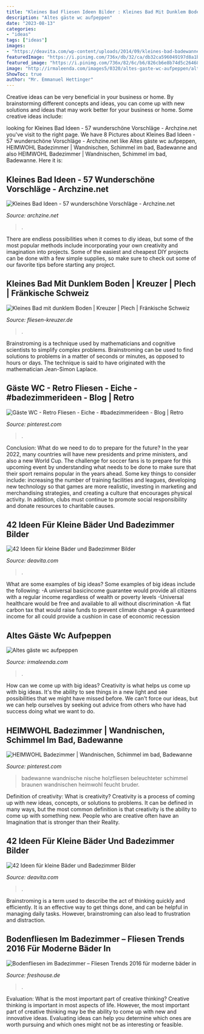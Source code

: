 ```yaml
---
title: "Kleines Bad Fliesen Ideen Bilder : Kleines Bad Mit Dunklem Boden"
description: "Altes gäste wc aufpeppen"
date: "2023-08-13"
categories:
- "ideas"
tags: ["ideas"]
images:
- "https://deavita.com/wp-content/uploads/2014/09/kleines-bad-badewanne-idee-regal-unter-waschtisch-dekorative-fenster.jpg"
featuredImage: "https://i.pinimg.com/736x/db/32/ca/db32ca596049197d8a1b0f606c4ff434.jpg"
featured_image: "https://i.pinimg.com/736x/82/6c/b6/826cb6e8b74d5c26468af54443a7be20.jpg"
image: "http://irmaleenda.com/images5/0320/altes-gaste-wc-aufpeppen/altes-gaste-wc-aufpeppen-53_5.jpg"
ShowToc: true
author: "Mr. Emmanuel Hettinger"
---
```



Creative ideas can be very beneficial in your business or home. By brainstorming different concepts and ideas, you can come up with new solutions and ideas that may work better for your business or home. Some creative ideas include:

	

		
looking for Kleines Bad Ideen - 57 wunderschöne Vorschläge - Archzine.net you've visit to the right page. We have 8 Pictures about Kleines Bad Ideen - 57 wunderschöne Vorschläge - Archzine.net like Altes gäste wc aufpeppen, HEIMWOHL Badezimmer | Wandnischen, Schimmel im bad, Badewanne and also HEIMWOHL Badezimmer | Wandnischen, Schimmel im bad, Badewanne. Here it is:
		
    
## Kleines Bad Ideen - 57 Wunderschöne Vorschläge - Archzine.net

<img loading=lazy src="https://archzine.net/wp-content/uploads/2014/05/badrenovierung-ideen-modern.jpg" onerror="this.onerror=null;this.src='https://tse1.mm.bing.net/th?id=OIP.ZqEGRo1m3P3lHRaRXDRt_wHaJ4&amp;pid=15.1';" alt="Kleines Bad Ideen - 57 wunderschöne Vorschläge - Archzine.net">

_Source: archzine.net_

>. 

	

There are endless possibilities when it comes to diy ideas, but some of the most popular methods include incorporating your own creativity and imagination into projects. Some of the easiest and cheapest DIY projects can be done with a few simple supplies, so make sure to check out some of our favorite tips before starting any project.

    
## Kleines Bad Mit Dunklem Boden | Kreuzer | Plech | Fränkische Schweiz

<img loading=lazy src="http://www.fliesen-kreuzer.de/sites/default/files/resize/imagecache/article-inline-image/media/kreuzer/Referenzen/Objekt/Referenz-Bad-Gesamt-600x900.jpg" onerror="this.onerror=null;this.src='https://tse4.mm.bing.net/th?id=OIP.iUpjFKTVQ3r2PRfEX8t0zwHaLH&amp;pid=15.1';" alt="Kleines Bad mit dunklem Boden | Kreuzer | Plech | Fränkische Schweiz">

_Source: fliesen-kreuzer.de_

>. 

	

Brainstroming is a technique used by mathematicians and cognitive scientists to simplify complex problems. Brainstroming can be used to find solutions to problems in a matter of seconds or minutes, as opposed to hours or days. The technique is said to have originated with the mathematician Jean-Simon Laplace.

    
## Gäste WC - Retro Fliesen - Eiche - #badezimmerideen - Blog | Retro

<img loading=lazy src="https://i.pinimg.com/736x/82/6c/b6/826cb6e8b74d5c26468af54443a7be20.jpg" onerror="this.onerror=null;this.src='https://tse4.mm.bing.net/th?id=OIP.0w-b0akgd2wce9lszdqzmwHaNK&amp;pid=15.1';" alt="Gäste WC - Retro Fliesen - Eiche - #badezimmerideen - Blog | Retro">

_Source: pinterest.com_

>. 

	

Conclusion: What do we need to do to prepare for the future?
In the year 2022, many countries will have new presidents and prime ministers, and also a new World Cup. The challenge for soccer fans is to prepare for this upcoming event by understanding what needs to be done to make sure that their sport remains popular in the years ahead. Some key things to consider include: increasing the number of training facilities and leagues, developing new technology so that games are more realistic, investing in marketing and merchandising strategies, and creating a culture that encourages physical activity. In addition, clubs must continue to promote social responsibility and donate resources to charitable causes.

    
## 42 Ideen Für Kleine Bäder Und Badezimmer Bilder

<img loading=lazy src="http://deavita.com/wp-content/uploads/2014/09/kleines-bad-dusche-graue-fliesen-matt-duscheabtrennung-glaswand.jpg" onerror="this.onerror=null;this.src='https://tse2.mm.bing.net/th?id=OIP.Nepigpr4R3SxdHC7xPXrxQHaLb&amp;pid=15.1';" alt="42 Ideen für kleine Bäder und Badezimmer Bilder">

_Source: deavita.com_

>. 

	

What are some examples of big ideas?
Some examples of big ideas include the following: 
-A universal basicincome guarantee would provide all citizens with a regular income regardless of wealth or poverty levels 
-Universal healthcare would be free and available to all without discrimination 
-A flat carbon tax that would raise funds to prevent climate change 
-A guaranteed income for all could provide a cushion in case of economic recession

    
## Altes Gäste Wc Aufpeppen

<img loading=lazy src="http://irmaleenda.com/images5/0320/altes-gaste-wc-aufpeppen/altes-gaste-wc-aufpeppen-53_5.jpg" onerror="this.onerror=null;this.src='https://tse2.mm.bing.net/th?id=OIP.S-rZmLhYRbNoXpq2F6npfwHaLV&amp;pid=15.1';" alt="Altes gäste wc aufpeppen">

_Source: irmaleenda.com_

>. 

	

How can we come up with big ideas?
Creativity is what helps us come up with big ideas. It's the ability to see things in a new light and see possibilities that we might have missed before. We can't force our ideas, but we can help ourselves by seeking out advice from others who have had success doing what we want to do.

    
## HEIMWOHL Badezimmer | Wandnischen, Schimmel Im Bad, Badewanne

<img loading=lazy src="https://i.pinimg.com/736x/db/32/ca/db32ca596049197d8a1b0f606c4ff434.jpg" onerror="this.onerror=null;this.src='https://tse3.mm.bing.net/th?id=OIP.HvgKD5oPhipIadfrD1plNQHaJ3&amp;pid=15.1';" alt="HEIMWOHL Badezimmer | Wandnischen, Schimmel im bad, Badewanne">

_Source: pinterest.com_

>badewanne wandnische nische holzfliesen beleuchteter schimmel braunen wandnischen heimwohl feucht bruder. 

	

Definition of creativity: What is creativity?
Creativity is a process of coming up with new ideas, concepts, or solutions to problems. It can be defined in many ways, but the most common definition is that creativity is the ability to come up with something new. People who are creative often have an Imagination that is stronger than their Reality.

    
## 42 Ideen Für Kleine Bäder Und Badezimmer Bilder

<img loading=lazy src="https://deavita.com/wp-content/uploads/2014/09/kleines-bad-badewanne-idee-regal-unter-waschtisch-dekorative-fenster.jpg" onerror="this.onerror=null;this.src='https://tse1.mm.bing.net/th?id=OIP.A7x18j9JjwWnsexRSxb7aQHaLV&amp;pid=15.1';" alt="42 Ideen für kleine Bäder und Badezimmer Bilder">

_Source: deavita.com_

>. 

	

Brainstroming is a term used to describe the act of thinking quickly and efficiently. It is an effective way to get things done, and can be helpful in managing daily tasks. However, brainstroming can also lead to frustration and distraction.

    
## Bodenfliesen Im Badezimmer – Fliesen Trends 2016 Für Moderne Bäder In

<img loading=lazy src="https://cdn.freshouse.de/uploads/2016/05/Bodenfliesen-im-Badezimmer-–-Fliesen-Trends-2016-für-moderne-bäder-in-schwarzweiß-e1462474982375.jpg" onerror="this.onerror=null;this.src='https://tse2.mm.bing.net/th?id=OIP.GZFUOY2POCdgTv-zqtdKswHaE5&amp;pid=15.1';" alt="Bodenfliesen im Badezimmer – Fliesen Trends 2016 für moderne bäder in">

_Source: freshouse.de_

>. 

	

Evaluation: What is the most important part of creative thinking?
Creative thinking is important in most aspects of life. However, the most important part of creative thinking may be the ability to come up with new and innovative ideas. Evaluating ideas can help you determine which ones are worth pursuing and which ones might not be as interesting or feasible.

